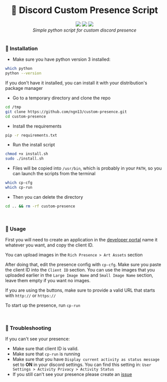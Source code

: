 <div align="center">
  <h1>🎨 Discord Custom Presence Script</h1>
  <img src="https://img.shields.io/github/languages/count/ngn13/custom-presence">
  <img src="https://img.shields.io/github/directory-file-count/ngn13/custom-presence">
  <img src="https://img.shields.io/github/languages/code-size/ngn13/custom-presence">
  <br>
  <i>Simple python script for custom discord presence</i>
</div>

<br>

### 📀  Installation
- Make sure you have python version 3 installed:
```bash
which python
python --version
```
If you don't have it installed, you can install it
with your distribution's package manager
- Go to a temporary directory and clone the repo
```bash
cd /tmp
git clone https://github.com/ngn13/custom-presence.git
cd custom-presence
```
- Install the requirements
```bash
pip -r requirements.txt
```
- Run the install script
```bash
chmod +x install.sh
sudo ./install.sh
```
- Files will be copied into `/usr/bin`, which is probably
in your `PATH`, so you can launch the scripts from the terminal
```bash
which cp-cfg
which cp-run
```
- Then you can delete the directory
```bash
cd .. && rm -rf custom-presence
```

<br>

### 🚀  Usage
First you will need to create an application in the [developer portal](https://discord.com/developers/applications/)
name it whatever you want, and copy the client ID.

You can upload images in the `Rich Presence > Art Assets` section

After doing that, edit the presence config with `cp-cfg`.
Make sure you paste the client ID into the `Client ID` section.
You can use the images that you uploaded earlier in the `Large Image Name`
and `Small Image Name` section, leave them empty if you want no images.

If you are using the buttons, make sure to provide a valid URL that starts
with `http://` or `https://`

To start up the presence, run `cp-run`

<br>

### 🔎  Troubleshooting
If you can't see your presence:
- Make sure that client ID is valid.
- Make sure that `cp-run` is running
- Make sure that you have `Display current activity as status message` set to **ON** in your discord settings. 
You can find this setting in: `User Settings > Activity Privacy > Activity Status`
- If you still can't see your presence please create an [issue](https://github.com/ngn13/custom-presence/issues)

<br>
